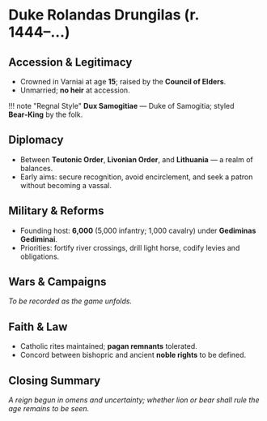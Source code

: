 
# Duke Rolandas Drungilas (r. 1444–…)

## Accession & Legitimacy
- Crowned in Varniai at age **15**; raised by the **Council of Elders**.
- Unmarried; **no heir** at accession.

!!! note "Regnal Style"
    **Dux Samogitiae** — Duke of Samogitia; styled **Bear‑King** by the folk.

## Diplomacy
- Between **Teutonic Order**, **Livonian Order**, and **Lithuania** — a realm of balances.
- Early aims: secure recognition, avoid encirclement, and seek a patron without becoming a vassal.

## Military & Reforms
- Founding host: **6,000** (5,000 infantry; 1,000 cavalry) under **Gediminas Gediminai**.
- Priorities: fortify river crossings, drill light horse, codify levies and obligations.

## Wars & Campaigns
_To be recorded as the game unfolds._

## Faith & Law
- Catholic rites maintained; **pagan remnants** tolerated.
- Concord between bishopric and ancient **noble rights** to be defined.

## Closing Summary
_A reign begun in omens and uncertainty; whether lion or bear shall rule the age remains to be seen._
